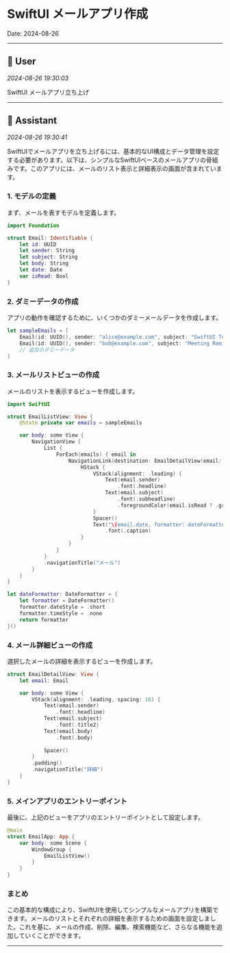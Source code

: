 # SwiftUI メールアプリ作成

Date: 2024-08-26

---

## 👤 User
*2024-08-26 19:30:03*

SwiftUI メールアプリ立ち上げ

---

## 🤖 Assistant
*2024-08-26 19:30:41*

SwiftUIでメールアプリを立ち上げるには、基本的なUI構成とデータ管理を設定する必要があります。以下は、シンプルなSwiftUIベースのメールアプリの骨組みです。このアプリには、メールのリスト表示と詳細表示の画面が含まれています。

### 1. モデルの定義

まず、メールを表すモデルを定義します。

```swift
import Foundation

struct Email: Identifiable {
    let id: UUID
    let sender: String
    let subject: String
    let body: String
    let date: Date
    var isRead: Bool
}
```

### 2. ダミーデータの作成

アプリの動作を確認するために、いくつかのダミーメールデータを作成します。

```swift
let sampleEmails = [
    Email(id: UUID(), sender: "alice@example.com", subject: "SwiftUI Tutorial", body: "Let's learn SwiftUI together.", date: Date(), isRead: false),
    Email(id: UUID(), sender: "bob@example.com", subject: "Meeting Reminder", body: "Don't forget our meeting tomorrow at 10am.", date: Date(), isRead: true),
    // 追加のダミーデータ
]
```

### 3. メールリストビューの作成

メールのリストを表示するビューを作成します。

```swift
import SwiftUI

struct EmailListView: View {
    @State private var emails = sampleEmails

    var body: some View {
        NavigationView {
            List {
                ForEach(emails) { email in
                    NavigationLink(destination: EmailDetailView(email: email)) {
                        HStack {
                            VStack(alignment: .leading) {
                                Text(email.sender)
                                    .font(.headline)
                                Text(email.subject)
                                    .font(.subheadline)
                                    .foregroundColor(email.isRead ? .gray : .primary)
                            }
                            Spacer()
                            Text("\(email.date, formatter: dateFormatter)")
                                .font(.caption)
                        }
                    }
                }
            }
            .navigationTitle("メール")
        }
    }
}

let dateFormatter: DateFormatter = {
    let formatter = DateFormatter()
    formatter.dateStyle = .short
    formatter.timeStyle = .none
    return formatter
}()
```

### 4. メール詳細ビューの作成

選択したメールの詳細を表示するビューを作成します。

```swift
struct EmailDetailView: View {
    let email: Email

    var body: some View {
        VStack(alignment: .leading, spacing: 16) {
            Text(email.sender)
                .font(.headline)
            Text(email.subject)
                .font(.title2)
            Text(email.body)
                .font(.body)
            
            Spacer()
        }
        .padding()
        .navigationTitle("詳細")
    }
}
```

### 5. メインアプリのエントリーポイント

最後に、上記のビューをアプリのエントリーポイントとして設定します。

```swift
@main
struct EmailApp: App {
    var body: some Scene {
        WindowGroup {
            EmailListView()
        }
    }
}
```

### まとめ

この基本的な構成により、SwiftUIを使用してシンプルなメールアプリを構築できます。メールのリストとそれぞれの詳細を表示するための画面を設定しました。これを基に、メールの作成、削除、編集、検索機能など、さらなる機能を追加していくことができます。

---

